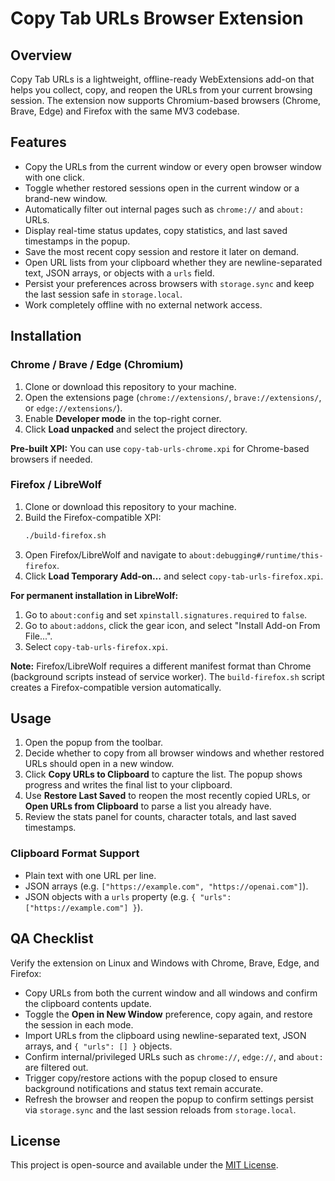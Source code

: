 # Copy Tab URLs Browser Extension

## Overview

Copy Tab URLs is a lightweight, offline-ready WebExtensions add-on that helps you collect, copy, and reopen the URLs from your current browsing session. The extension now supports Chromium-based browsers (Chrome, Brave, Edge) and Firefox with the same MV3 codebase.

## Features

- Copy the URLs from the current window or every open browser window with one click.
- Toggle whether restored sessions open in the current window or a brand-new window.
- Automatically filter out internal pages such as `chrome://` and `about:` URLs.
- Display real-time status updates, copy statistics, and last saved timestamps in the popup.
- Save the most recent copy session and restore it later on demand.
- Open URL lists from your clipboard whether they are newline-separated text, JSON arrays, or objects with a `urls` field.
- Persist your preferences across browsers with `storage.sync` and keep the last session safe in `storage.local`.
- Work completely offline with no external network access.

## Installation

### Chrome / Brave / Edge (Chromium)
1. Clone or download this repository to your machine.
2. Open the extensions page (`chrome://extensions/`, `brave://extensions/`, or `edge://extensions/`).
3. Enable **Developer mode** in the top-right corner.
4. Click **Load unpacked** and select the project directory.

**Pre-built XPI:** You can use `copy-tab-urls-chrome.xpi` for Chrome-based browsers if needed.

### Firefox / LibreWolf
1. Clone or download this repository to your machine.
2. Build the Firefox-compatible XPI:
   ```bash
   ./build-firefox.sh
   ```
3. Open Firefox/LibreWolf and navigate to `about:debugging#/runtime/this-firefox`.
4. Click **Load Temporary Add-on…** and select `copy-tab-urls-firefox.xpi`.

**For permanent installation in LibreWolf:**
1. Go to `about:config` and set `xpinstall.signatures.required` to `false`.
2. Go to `about:addons`, click the gear icon, and select "Install Add-on From File...".
3. Select `copy-tab-urls-firefox.xpi`.

**Note:** Firefox/LibreWolf requires a different manifest format than Chrome (background scripts instead of service worker). The `build-firefox.sh` script creates a Firefox-compatible version automatically.

## Usage

1. Open the popup from the toolbar.
2. Decide whether to copy from all browser windows and whether restored URLs should open in a new window.
3. Click **Copy URLs to Clipboard** to capture the list. The popup shows progress and writes the final list to your clipboard.
4. Use **Restore Last Saved** to reopen the most recently copied URLs, or **Open URLs from Clipboard** to parse a list you already have.
5. Review the stats panel for counts, character totals, and last saved timestamps.

### Clipboard Format Support
- Plain text with one URL per line.
- JSON arrays (e.g. `["https://example.com", "https://openai.com"]`).
- JSON objects with a `urls` property (e.g. `{ "urls": ["https://example.com"] }`).

## QA Checklist

Verify the extension on Linux and Windows with Chrome, Brave, Edge, and Firefox:

- Copy URLs from both the current window and all windows and confirm the clipboard contents update.
- Toggle the **Open in New Window** preference, copy again, and restore the session in each mode.
- Import URLs from the clipboard using newline-separated text, JSON arrays, and `{ "urls": [] }` objects.
- Confirm internal/privileged URLs such as `chrome://`, `edge://`, and `about:` are filtered out.
- Trigger copy/restore actions with the popup closed to ensure background notifications and status text remain accurate.
- Refresh the browser and reopen the popup to confirm settings persist via `storage.sync` and the last session reloads from `storage.local`.

## License

This project is open-source and available under the [MIT License](https://opensource.org/licenses/MIT).
